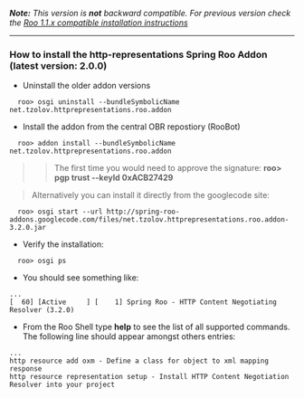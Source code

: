 _**Note:** This version is **not** backward compatible. For previous version check the
[Roo 1.1.x compatible installation instructions](HttpRepresentationAddonInstallation_Roo_11x.md)_

---

### How to install the http-representations Spring Roo Addon (latest version: 2.0.0) ###

  * Uninstall the older addon versions
```
  roo> osgi uninstall --bundleSymbolicName net.tzolov.httprepresentations.roo.addon
```
  * Install the addon from the central OBR repostiory (RooBot)
```
  roo> addon install --bundleSymbolicName net.tzolov.httprepresentations.roo.addon
```
> > The first time you would need to approve the signature: **roo> pgp trust --keyId 0xACB27429**


> Alternatively you can install it directly from the googlecode site:
```
  roo> osgi start --url http://spring-roo-addons.googlecode.com/files/net.tzolov.httprepresentations.roo.addon-3.2.0.jar 
```

  * Verify the installation:
```
  roo> osgi ps 
```
  * You should see something like:
```
...
[  60] [Active     ] [    1] Spring Roo - HTTP Content Negotiating Resolver (3.2.0)
```
  * From the Roo Shell type **help** to see the list of all supported commands. The following line should appear amongst others entries:
```
...
http resource add oxm - Define a class for object to xml mapping response
http resource representation setup - Install HTTP Content Negotiation Resolver into your project
```